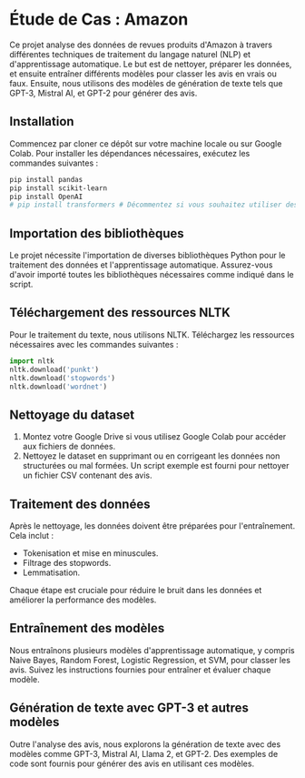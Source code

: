 # Étude de Cas : Amazon

Ce projet analyse des données de revues produits d'Amazon à travers différentes techniques de traitement du langage naturel (NLP) et d'apprentissage automatique. Le but est de nettoyer, préparer les données, et ensuite entraîner différents modèles pour classer les avis en vrais ou faux. Ensuite, nous utilisons des modèles de génération de texte tels que GPT-3, Mistral AI, et GPT-2 pour générer des avis.

## Installation

Commencez par cloner ce dépôt sur votre machine locale ou sur Google Colab. Pour installer les dépendances nécessaires, exécutez les commandes suivantes :

```bash
pip install pandas
pip install scikit-learn
pip install OpenAI
# pip install transformers # Décommentez si vous souhaitez utiliser des fonctionnalités spécifiques de transformers
```

## Importation des bibliothèques

Le projet nécessite l'importation de diverses bibliothèques Python pour le traitement des données et l'apprentissage automatique. Assurez-vous d'avoir importé toutes les bibliothèques nécessaires comme indiqué dans le script.

## Téléchargement des ressources NLTK

Pour le traitement du texte, nous utilisons NLTK. Téléchargez les ressources nécessaires avec les commandes suivantes :

```python
import nltk
nltk.download('punkt')
nltk.download('stopwords')
nltk.download('wordnet')
```

## Nettoyage du dataset

1. Montez votre Google Drive si vous utilisez Google Colab pour accéder aux fichiers de données.
2. Nettoyez le dataset en supprimant ou en corrigeant les données non structurées ou mal formées. Un script exemple est fourni pour nettoyer un fichier CSV contenant des avis.

## Traitement des données

Après le nettoyage, les données doivent être préparées pour l'entraînement. Cela inclut :

- Tokenisation et mise en minuscules.
- Filtrage des stopwords.
- Lemmatisation.

Chaque étape est cruciale pour réduire le bruit dans les données et améliorer la performance des modèles.

## Entraînement des modèles

Nous entraînons plusieurs modèles d'apprentissage automatique, y compris Naive Bayes, Random Forest, Logistic Regression, et SVM, pour classer les avis. Suivez les instructions fournies pour entraîner et évaluer chaque modèle.

## Génération de texte avec GPT-3 et autres modèles

Outre l'analyse des avis, nous explorons la génération de texte avec des modèles comme GPT-3, Mistral AI, Llama 2, et GPT-2. Des exemples de code sont fournis pour générer des avis en utilisant ces modèles.


